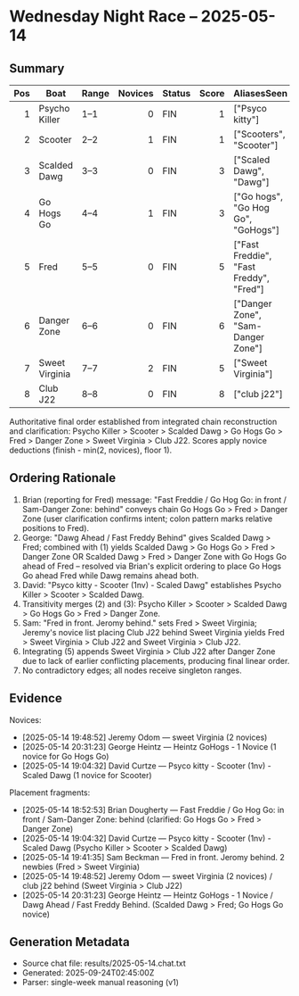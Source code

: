 # Wednesday Night Race – 2025-05-14

<!-- markdownlint-disable MD013 -->

## Summary

| Pos | Boat | Range | Novices | Status | Score | AliasesSeen |
|---:|---|---|---:|---|---:|---|
| 1 | Psycho Killer | 1–1 | 0 | FIN | 1 | ["Psyco kitty"] |
| 2 | Scooter | 2–2 | 1 | FIN | 1 | ["Scooters", "Scooter"] |
| 3 | Scalded Dawg | 3–3 | 0 | FIN | 3 | ["Scaled Dawg", "Dawg"] |
| 4 | Go Hogs Go | 4–4 | 1 | FIN | 3 | ["Go hogs", "Go Hog Go", "GoHogs"] |
| 5 | Fred | 5–5 | 0 | FIN | 5 | ["Fast Freddie", "Fast Freddy", "Fred"] |
| 6 | Danger Zone | 6–6 | 0 | FIN | 6 | ["Danger Zone", "Sam-Danger Zone"] |
| 7 | Sweet Virginia | 7–7 | 2 | FIN | 5 | ["Sweet Virginia"] |
| 8 | Club J22 | 8–8 | 0 | FIN | 8 | ["club j22"] |

Authoritative final order established from integrated chain reconstruction and clarification: Psycho Killer > Scooter > Scalded Dawg > Go Hogs Go > Fred > Danger Zone > Sweet Virginia > Club J22. Scores apply novice deductions (finish - min(2, novices), floor 1).

## Ordering Rationale

1. Brian (reporting for Fred) message: "Fast Freddie / Go Hog Go: in front / Sam-Danger Zone: behind" conveys chain Go Hogs Go > Fred > Danger Zone (user clarification confirms intent; colon pattern marks relative positions to Fred).
2. George: "Dawg Ahead / Fast Freddy Behind" gives Scalded Dawg > Fred; combined with (1) yields Scalded Dawg > Go Hogs Go > Fred > Danger Zone OR Scalded Dawg > Fred > Danger Zone with Go Hogs Go ahead of Fred – resolved via Brian's explicit ordering to place Go Hogs Go ahead Fred while Dawg remains ahead both.
3. David: "Psyco kitty - Scooter (1nv) - Scaled Dawg" establishes Psycho Killer > Scooter > Scalded Dawg.
4. Transitivity merges (2) and (3): Psycho Killer > Scooter > Scalded Dawg > Go Hogs Go > Fred > Danger Zone.
5. Sam: "Fred in front. Jeromy behind." sets Fred > Sweet Virginia; Jeremy's novice list placing Club J22 behind Sweet Virginia yields Fred > Sweet Virginia > Club J22 and Sweet Virginia > Club J22.
6. Integrating (5) appends Sweet Virginia > Club J22 after Danger Zone due to lack of earlier conflicting placements, producing final linear order.
7. No contradictory edges; all nodes receive singleton ranges.

## Evidence

Novices:

- [2025-05-14 19:48:52] Jeremy Odom — sweet Virginia (2 novices)
- [2025-05-14 20:31:23] George Heintz — Heintz GoHogs - 1 Novice (1 novice for Go Hogs Go)
- [2025-05-14 19:04:32] David Curtze — Psyco kitty - Scooter (1nv) - Scaled Dawg (1 novice for Scooter)

Placement fragments:

- [2025-05-14 18:52:53] Brian Dougherty — Fast Freddie / Go Hog Go: in front / Sam-Danger Zone: behind (clarified: Go Hogs Go > Fred > Danger Zone)
- [2025-05-14 19:04:32] David Curtze — Psyco kitty - Scooter (1nv) - Scaled Dawg (Psycho Killer > Scooter > Scalded Dawg)
- [2025-05-14 19:41:35] Sam Beckman — Fred in front. Jeromy behind. 2 newbies (Fred > Sweet Virginia)
- [2025-05-14 19:48:52] Jeremy Odom — sweet Virginia (2 novices) / club j22 behind (Sweet Virginia > Club J22)
- [2025-05-14 20:31:23] George Heintz — Heintz GoHogs - 1 Novice / Dawg Ahead / Fast Freddy Behind. (Scalded Dawg > Fred; Go Hogs Go novice)

## Generation Metadata

- Source chat file: results/2025-05-14.chat.txt
- Generated: 2025-09-24T02:45:00Z
- Parser: single-week manual reasoning (v1)

<!-- markdownlint-enable MD013 -->
